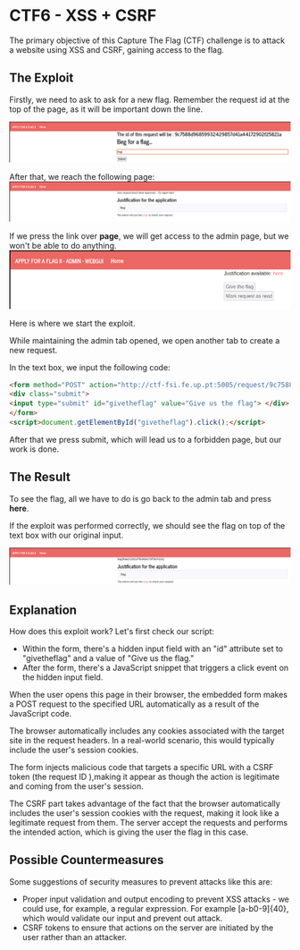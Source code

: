 # CTF6 - XSS + CSRF

The primary objective of this Capture The Flag (CTF) challenge is to attack a website using XSS and CSRF, gaining access to the flag.

## The Exploit
Firstly, we need to ask to ask for a new flag. Remember the request id at the top of the page, as it will be important down the line.

![image1](images/ctfxss/xss1.png)

After that, we reach the following page:
![image2](images/ctfxss/xss2.png)

If we press the link over **page**, we will get access to the admin page, but we won't be able to do anything.
![image3](images/ctfxss/xss3.png)

Here is where we start the exploit.

While maintaining the admin tab opened, we open another tab to create a new request.

In the text box, we input the following code:

```html
<form method="POST" action="http://ctf-fsi.fe.up.pt:5005/request/9c7588d96859932429857d41a44172902f25821a/approve" role="form">
<div class="submit">
<input type="submit" id="givetheflag" value="Give us the flag"> </div>
</form>
<script>document.getElementById("givetheflag").click();</script>
```

After that we press submit, which will lead us to a forbidden page, but our work is done.



## The Result

To see the flag, all we have to do is go back to the admin tab and press **here**.

If the exploit was performed correctly, we should see the flag on top of the text box with our original input.

![image4](images/ctfxss/xss4.png)

## Explanation

How does this exploit work?
Let's first check our script:
- Within the form, there's a hidden input field with an "id" attribute set to "givetheflag" and a value of "Give us the flag."
- After the form, there's a JavaScript snippet that triggers a click event on the hidden input field.

When the user opens this page in their browser, the embedded form makes a POST request to the specified URL automatically as a result of the JavaScript code.

The browser automatically includes any cookies associated with the target site in the request headers. In a real-world scenario, this would typically include the user's session cookies.

The form injects malicious code that targets a specific URL with a CSRF token (the request ID ),making it appear as though the action is legitimate and coming from the user's session.

The CSRF part takes advantage of the fact that the browser automatically includes the user's session cookies with the request, making it look like a legitimate request from them. The server accept the requests and performs the intended action, which is giving the user the flag in this case.

## Possible Countermeasures

Some suggestions of security measures to prevent attacks like this are:

- Proper input validation and output encoding to prevent XSS attacks - we could use, for example, a regular expression. For example [a-b0-9]{40}, which would validate our input and prevent out attack.
- CSRF tokens to ensure that actions on the server are initiated by the user rather than an attacker.
